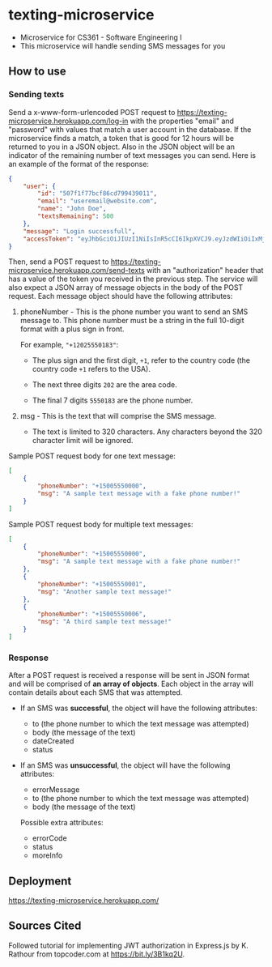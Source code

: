 # texting-microservice

-   Microservice for CS361 - Software Engineering I
-   This microservice will handle sending SMS messages for you

## How to use

### Sending texts

Send a x-www-form-urlencoded POST request to https://texting-microservice.herokuapp.com/log-in with the properties "email" and "password" with values that match a user account in the database. If the microservice finds a match, a token that is good for 12 hours will be returned to you in a JSON object. Also in the JSON object will be an indicator of the remaining number of text messages you can send. Here is an example of the format of the response:

```json
{
    "user": {
        "id": "507f1f77bcf86cd799439011",
        "email": "useremail@website.com",
        "name": "John Doe",
        "textsRemaining": 500
    },
    "message": "Login successfull",
    "accessToken": "eyJhbGciOiJIUzI1NiIsInR5cCI6IkpXVCJ9.eyJzdWIiOiIxMjM0NTY3ODkwIiwibmFtZSI6IkpvaG4gRG9lIiwiaWF0IjoxNTE2MjM5MDIyfQ.SflKxwRJSMeKKF2QT4fwpMeJf36POk6yJV_adQssw5c"
}
```

Then, send a POST request to https://texting-microservice.herokuapp.com/send-texts with an "authorization" header that has a value of the token you received in the previous step. The service will also expect a JSON array of message objects in the body of the POST request. Each message object should have the following attributes:

1. phoneNumber - This is the phone number you want to send an SMS message to. This phone number must be a string in the full 10-digit format with a plus sign in front.

    For example, `"+12025550183"`:

    - The plus sign and the first digit, `+1`, refer to the country code (the country code `+1` refers to the USA).

    - The next three digits `202` are the area code.

    - The final 7 digits `5550183` are the phone number.

2. msg - This is the text that will comprise the SMS message.

    - The text is limited to 320 characters. Any characters beyond the 320 character limit will be ignored.

Sample POST request body for one text message:

```json
[
    {
        "phoneNumber": "+15005550000",
        "msg": "A sample text message with a fake phone number!"
    }
]
```

Sample POST request body for multiple text messages:

```json
[
    {
        "phoneNumber": "+15005550000",
        "msg": "A sample text message with a fake phone number!"
    },
    {
        "phoneNumber": "+15005550001",
        "msg": "Another sample text message!"
    },
    {
        "phoneNumber": "+15005550006",
        "msg": "A third sample text message!"
    }
]
```

### Response

After a POST request is received a response will be sent in JSON format and will be comprised of **an array of objects**. Each object in the array will contain details about each SMS that was attempted.

-   If an SMS was **successful**, the object will have the following attributes:

    -   to (the phone number to which the text message was attempted)
    -   body (the message of the text)
    -   dateCreated
    -   status

-   If an SMS was **unsuccessful**, the object will have the following attributes:

    -   errorMessage
    -   to (the phone number to which the text message was attempted)
    -   body (the message of the text)

    Possible extra attributes:

    -   errorCode
    -   status
    -   moreInfo

## Deployment

https://texting-microservice.herokuapp.com/

## Sources Cited

Followed tutorial for implementing JWT authorization in Express.js by K. Rathour from topcoder.com at https://bit.ly/3B1kq2U.
